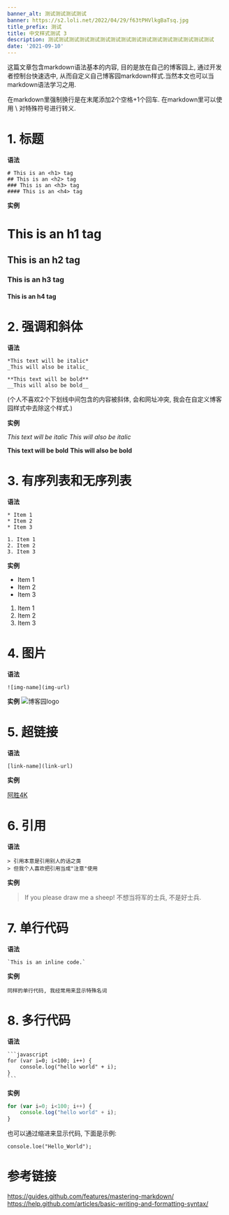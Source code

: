 ```yaml
---
banner_alt: 测试测试测试测试
banner: https://s2.loli.net/2022/04/29/f63tPHVlkgBaTsq.jpg
title_prefix: 测试
title: 中文样式测试 3
description: 测试测试测试测试测试测试测试测试测试测试测试测试测试测试测试测试
date: '2021-09-10'
---
```

这篇文章包含markdown语法基本的内容, 目的是放在自己的博客园上, 通过开发者控制台快速选中,
从而自定义自己博客园markdown样式.当然本文也可以当markdown语法学习之用.

在markdown里强制换行是在末尾添加2个空格+1个回车.
在markdown里可以使用 \ 对特殊符号进行转义.

# 1. 标题

**语法**
```
# This is an <h1> tag
## This is an <h2> tag
### This is an <h3> tag
#### This is an <h4> tag
```

**实例**

# This is an h1 tag
## This is an h2 tag
### This is an h3 tag
#### This is an h4 tag

# 2. 强调和斜体

**语法**
```
*This text will be italic*
_This will also be italic_

**This text will be bold**
__This will also be bold__
```
(个人不喜欢2个下划线中间包含的内容被斜体, 会和网址冲突, 我会在自定义博客园样式中去除这个样式.)

**实例**

*This text will be italic*
_This will also be italic_

**This text will be bold**
__This will also be bold__

# 3. 有序列表和无序列表

**语法**
```
* Item 1
* Item 2
* Item 3

1. Item 1
2. Item 2
3. Item 3
```

**实例**
* Item 1
* Item 2
* Item 3

1. Item 1
2. Item 2
3. Item 3

# 4. 图片

**语法**
```
![img-name](img-url)
```

**实例**
![博客园logo](https://news.cnblogs.com/images/logo.gif)

# 5. 超链接

**语法**
```
[link-name](link-url)
```

**实例**

[阿胜4K](http://www.cnblogs.com/asheng2016/)

# 6. 引用

**语法**
```
> 引用本意是引用别人的话之类
> 但我个人喜欢把引用当成"注意"使用
```

**实例**

> If you please draw me a sheep!
> 不想当将军的士兵, 不是好士兵.

# 7. 单行代码

**语法**
```
`This is an inline code.`
```

**实例**

`同样的单行代码, 我经常用来显示特殊名词`

# 8. 多行代码

**语法**
````
​```javascript
for (var i=0; i<100; i++) {
    console.log("hello world" + i);
}
​```
````

**实例**

```js
for (var i=0; i<100; i++) {
    console.log("hello world" + i);
}
```

也可以通过缩进来显示代码, 下面是示例:

    console.loe("Hello_World");

# 参考链接

https://guides.github.com/features/mastering-markdown/
https://help.github.com/articles/basic-writing-and-formatting-syntax/